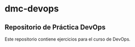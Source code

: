# dmc-devops

## Repositorio de Práctica DevOps

Este repositorio contiene ejercicios para el curso de DevOps.


